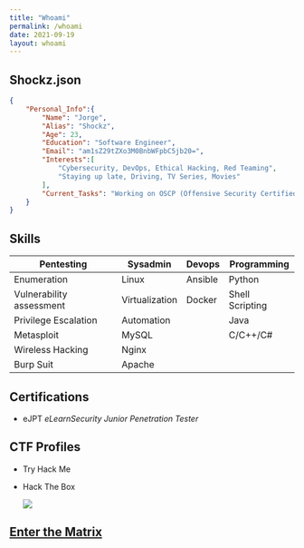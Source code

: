 ```yaml
---
title: "Whoami"
permalink: /whoami
date: 2021-09-19
layout: whoami
---
```


## Shockz.json

```json
{
    "Personal_Info":{
        "Name": "Jorge",
        "Alias": "Shockz",
        "Age": 23,
        "Education": "Software Engineer",
        "Email": "am1sZ29tZXo3M0BnbWFpbC5jb20=",
        "Interests":[
            "Cybersecurity, DevOps, Ethical Hacking, Red Teaming",
            "Staying up late, Driving, TV Series, Movies"
        ],
        "Current_Tasks": "Working on OSCP (Offensive Security Certified Professional)"
    }
}
```

## Skills

| Pentesting | Sysadmin | Devops |  Programming |
|-------|--------|---------|---------|
| Enumeration | Linux | Ansible | Python |
| Vulnerability assessment | Virtualization | Docker | Shell Scripting |
| Privilege Escalation | Automation |  | Java |
| Metasploit | MySQL |  | C/C++/C# |
| Wireless Hacking | Nginx |  |  |
| Burp Suit | Apache |  |  |

## Certifications

* eJPT *eLearnSecurity Junior Penetration Tester*

## CTF Profiles

* Try Hack Me
    <script src="https://tryhackme.com/badge/438303"></script>

* Hack The Box
    <div class="doubleimg">
        <a href="https://app.hackthebox.eu/profile/616242">
            <img src="https://www.hackthebox.eu/badge/image/616242">
        </a>
    </div>

## <a href="#" style="cursor: pointer;" onclick="get_matrix()">Enter the Matrix</a>